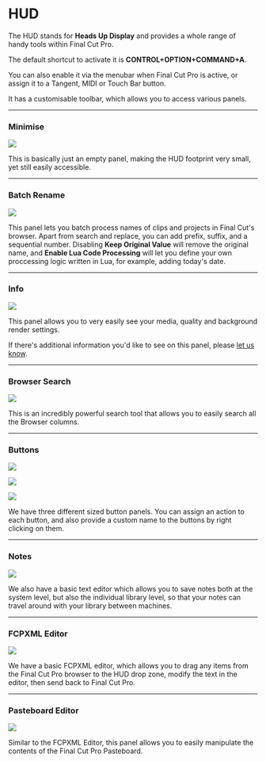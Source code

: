 # HUD

The HUD stands for **Heads Up Display** and provides a whole range of handy tools within Final Cut Pro.

The default shortcut to activate it is **CONTROL+OPTION+COMMAND+A**.

You can also enable it via the menubar when Final Cut Pro is active, or assign it to a Tangent, MIDI or Touch Bar button.

It has a customisable toolbar, which allows you to access various panels.

---

### Minimise

![](/static/hud-min.png)

This is basically just an empty panel, making the HUD footprint very small, yet still easily accessible.

---

### Batch Rename

![](/static/hud-batch-rename.png)

This panel lets you batch process names of clips and projects in Final Cut's browser. Apart from search and replace, you can add prefix, suffix, and a sequential number. Disabling **Keep Original Value** will remove the original name, and **Enable Lua Code Processing** will let you define your own proccessing logic written in Lua, for example, adding today's date.

---

### Info

![](/static/hud-info.png)

This panel allows you to very easily see your media, quality and background render settings.

If there's additional information you'd like to see on this panel, please [let us know](https://github.com/CommandPost/CommandPost/issues).

---

### Browser Search

![](/static/hud-search.png)

This is an incredibly powerful search tool that allows you to easily search all the Browser columns.

---

### Buttons

![](/static/hud-buttons-10.png)

![](/static/hud-buttons-12.png)

![](/static/hud-buttons-24.png)

We have three different sized button panels. You can assign an action to each button, and also provide a custom name to the buttons by right clicking on them.

---

### Notes

![](/static/hud-notes.png)

We also have a basic text editor which allows you to save notes both at the system level, but also the individual library level, so that your notes can travel around with your library between machines.

---

### FCPXML Editor

![](/static/hud-fcpxml.png)

We have a basic FCPXML editor, which allows you to drag any items from the Final Cut Pro browser to the HUD drop zone, modify the text in the editor, then send back to Final Cut Pro.

---

### Pasteboard Editor

![](/static/hud-pasteboard.png)

Similar to the FCPXML Editor, this panel allows you to easily manipulate the contents of the Final Cut Pro Pasteboard.